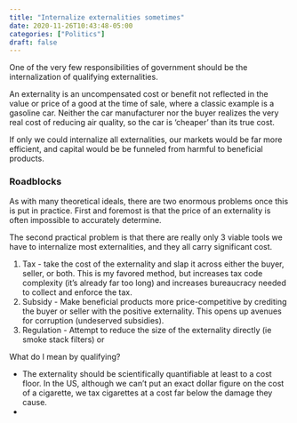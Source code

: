 ```yaml
---
title: "Internalize externalities sometimes"
date: 2020-11-26T10:43:48-05:00
categories: ["Politics"]
draft: false
---
```


One of the very few responsibilities of government should be the internalization of qualifying externalities.

An externality is an uncompensated cost or benefit not reflected in the value or price of a good at the time of sale, where a classic example is a gasoline car.  Neither the car manufacturer nor the buyer realizes the very real cost of reducing air quality, so the car is ‘cheaper’ than its true cost.

If only we could internalize all externalities, our markets would be far more efficient, and capital would be be funneled from harmful to beneficial products.   

### Roadblocks
As with many theoretical ideals, there are two enormous problems once this is put in practice.  First and foremost is that the price of an externality is often impossible to accurately determine.



The second practical problem is that there are really only 3 viable tools we have to internalize most externalities, and they all carry significant cost.

1. Tax - take the cost of the externality and slap it across either the buyer, seller, or both.  This is my favored method, but increases tax code complexity (it’s already far too long) and increases bureaucracy needed to collect and enforce the tax.
2. Subsidy - Make beneficial products more price-competitive by crediting the buyer or seller with the positive externality.  This opens up avenues for corruption (undeserved subsidies).
3. Regulation - Attempt to reduce the size of the externality directly (ie smoke stack filters) or 

What do I mean by qualifying?

* The externality should be scientifically quantifiable at least to a cost floor.  In the US, although we can’t put an exact dollar figure on the cost of a cigarette, we tax cigarettes at a cost far below the damage they cause.
* 